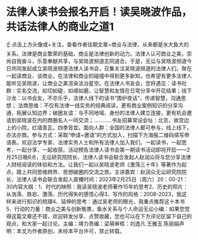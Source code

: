 # 法律人读书会报名开启！读吴晓波作品，共话法律人的商业之道1

☝ 点击上方头像或+关注，查看作者往期文章~商业与法律，从来都是水大鱼大的关系。法律是商业繁荣的基础，商业是法律创新的动力。法律人认可商业之美，崇尚自我奋斗，乐意奉献共享，与吴晓波频道志同道合。于是，无讼与吴晓波频道今日共同发起成立吴晓波频道法律人读书会，召集关注吴晓波频道的法律人们，聚在一起读商业、谈商业，在法律和商业的碰撞中得到更多新知，也希望有更多法律人能听见吴晓波，让商业之美渲染法治星空。在法律人书友会，您将遇见：读书社群：实名交流，如切如磋，如琢如磨，让智慧和友情在日常分享中开花结果；线下沙龙：以书会友，不亦乐乎，法律人线下的读书“围炉夜话”，传递智慧，沟通思想； 法商思维：不仅有法律一线实务的经典阅读，更有商业案例知识的分享沟通，拓展认知边界；破圈友谊：与不同地域、身份的法律人建立连接，更有机会邀请到吴晓波在内的商圈名人一同交流；…………书友招募常设会址：北京，故宫边上的小院，红墙青瓦，四季皆宜。面向人群：全国的法律人都可参与，线上线下，亦法亦商。参与方式：采取“申请+邀请”的方式加入，扫描下方海报二维码填写申请表。欢迎法学专家、法律实务人士和所有法律人加入我们，一起读书，一起思考，一起分享，一起收获。活动预告法律人读书会第一期读书活动即将开启——2月25日晚8点，无讼研究院院长、法律人读书会联合发起人赵润众将与您分享法律人财经阅读的体验和方法。让我们一起以吴晓波老师《激荡三十年》等著作为起点，踏上共同思维跨界、思想破圈的交流之旅。主讲嘉宾：赵润众无讼研究院院长，法律人读书会联合发起人直播时间：2023年2月25日（周六）20：00-21：30内容大纲：1、时代的映照：我读吴晓波老师著作15年的思考2、历史的照片：从浩荡、跌宕、激荡、历代得失的感悟心得3、写作的风格：2008-2023，我这样来进行知识的梳理4、延伸的思考：通过吴老师的眼光，我重点推荐这十本书5、行动的力量：商业之美与创新敬畏，鱼水关系与个人命运无讼小编：如果您觉得这篇文章还不错，欢迎转发分享、点赞收藏，您也可以在下方评论区留下自己的观点，和大家一起讨论。主编：靖力责编：梁萌审核：刘逸凡 王雅玉 陈丽娟声明：本文为作者原创，未经本平台许可，禁止转载。

